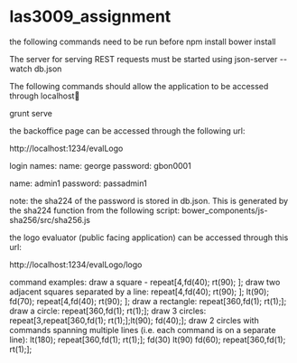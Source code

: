 # las3009_assignment

the following commands need to be run before 
  npm install
  bower install

The server for serving REST requests must be started using
  json-server --watch db.json

The following commands should allow the application to be accessed
through localhost:1234:

  grunt serve

the backoffice page can be accessed through the following url:

  http://localhost:1234/evalLogo

login names:
  name: george
  password: gbon0001

  name: admin1
  password: passadmin1

note: the sha224 of the password is stored in db.json. This is generated by the sha224 
function from the following script:
  bower_components/js-sha256/src/sha256.js

the logo evaluator (public facing application) can be accessed through this url:

  http://localhost:1234/evalLogo/logo

command examples:
  draw a square - repeat[4,fd(40); rt(90); ];
  draw two adjacent squares separated by a line: repeat[4,fd(40); rt(90); ]; lt(90); fd(70); repeat[4,fd(40); rt(90); ];
  draw a rectangle: repeat[360,fd(1); rt(1);];
  draw a circle: repeat[360,fd(1); rt(1);];
  draw 3 circles: repeat[3,repeat[360,fd(1); rt(1);];lt(90); fd(40);];
  draw 2 circles with commands spanning multiple lines (i.e. each command is on a separate line): 
  	lt(180);
  	repeat[360,fd(1); rt(1);];
  	fd(30)
  	lt(90)
  	fd(60);
  	repeat[360,fd(1); rt(1);];